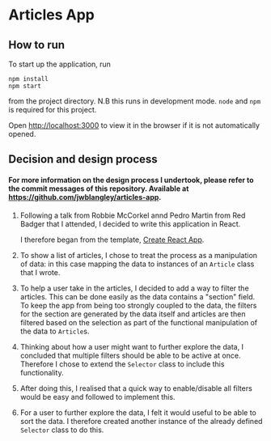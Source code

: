 # Articles App

## How to run
To start up the application, run
```shell
npm install
npm start
```
from the project directory. N.B this runs in development mode. `node` and `npm` is required for this project.

Open [http://localhost:3000](http://localhost:3000) to view it in the browser if it is not automatically opened.

## Decision and design process
#### For more information on the design process I undertook, please refer to the commit messages of this repository. Available at https://github.com/jwblangley/articles-app.
1. Following a talk from Robbie McCorkel annd Pedro Martin from Red Badger that I attended, I decided to write this application in React.

   I therefore began from the template,  [Create React App](https://github.com/facebook/create-react-app).

2. To show a list of articles, I chose to treat the process as a manipulation of data: in this case mapping the data to instances of an `Article` class that I wrote.

3. To help a user take in the articles, I decided to add a way to filter the articles. This can be done easily as the data contains a "section" field. To keep the app from being too strongly coupled to the data, the filters for the section are generated by the data itself and articles are then filtered based on the selection as part of the functional manipulation of the data to `Article`s.

4. Thinking about how a user might want to further explore the data, I concluded that multiple filters should be able to be active at once. Therefore I chose to extend the `Selector` class to include this functionality.
  1. After doing this, I realised that a quick way to enable/disable all filters would be easy and followed to implement this.

5. For a user to further explore the data, I felt it would useful to be able to sort the data. I therefore created another instance of the already defined `Selector` class to do this.
